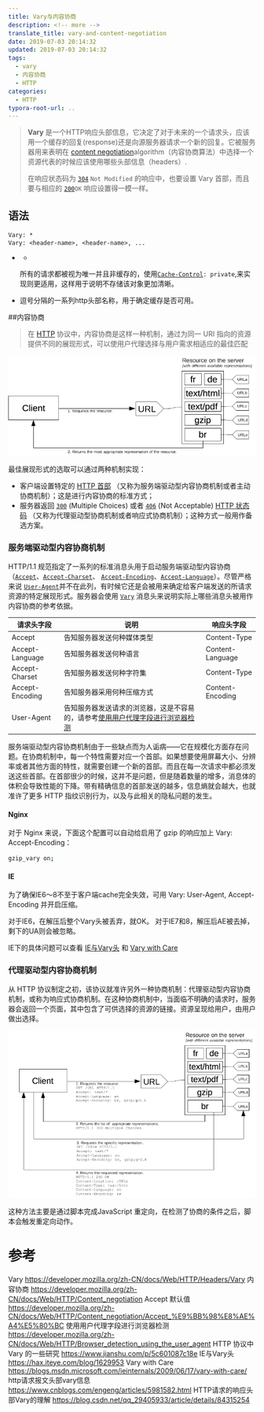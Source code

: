 ```yaml
---
title: Vary与内容协商
description: <!-- more -->
translate_title: vary-and-content-negotiation
date: 2019-07-03 20:14:32
updated: 2019-07-03 20:14:32
tags:
  - vary
  - 内容协商
  - HTTP
categories:
  - HTTP
typora-root-url: ..
---
```


> **Vary** 是一个HTTP响应头部信息，它决定了对于未来的一个请求头，应该用一个缓存的回复(response)还是向源服务器请求一个新的回复。它被服务器用来表明在 [content negotiation](https://developer.mozilla.org/en-US/docs/Web/HTTP/Content_negotiation)algorithm（内容协商算法）中选择一个资源代表的时候应该使用哪些头部信息（headers）.
>
> 在响应状态码为 [`304`](https://developer.mozilla.org/zh-CN/docs/Web/HTTP/Status/304) `Not Modified`  的响应中，也要设置 Vary 首部，而且要与相应的 [`200`](https://developer.mozilla.org/zh-CN/docs/Web/HTTP/Status/200)`OK` 响应设置得一模一样。



## 语法

```
Vary: *
Vary: <header-name>, <header-name>, ...
```

- *

  所有的请求都被视为唯一并且非缓存的，使用[`Cache-Control`](https://developer.mozilla.org/zh-CN/docs/Web/HTTP/Headers/Cache-Control)`: private`,来实现则更适用，这样用于说明不存储该对象更加清晰。

- <header-name>

   逗号分隔的一系列http头部名称，用于确定缓存是否可用。



##内容协商

> 在 [HTTP](https://developer.mozilla.org/en-US/docs/Glossary/HTTP) 协议中，内容协商是这样一种机制，通过为同一 URI 指向的资源提供不同的展现形式，可以使用户代理选择与用户需求相适应的最佳匹配

![0014](/images/http/0014.png)

最佳展现形式的选取可以通过两种机制实现：

- 客户端设置特定的 [HTTP 首部](https://developer.mozilla.org/en-US/docs/Web/HTTP/Headers) （又称为服务端驱动型内容协商机制或者主动协商机制）；这是进行内容协商的标准方式；
- 服务器返回 [`300`](https://developer.mozilla.org/zh-CN/docs/Web/HTTP/Status/300) (Multiple Choices) 或者 [`406`](https://developer.mozilla.org/zh-CN/docs/Web/HTTP/Status/406) (Not Acceptable) [HTTP 状态码](https://developer.mozilla.org/en-US/docs/Web/HTTP/Status) （又称为代理驱动型协商机制或者响应式协商机制）；这种方式一般用作备选方案。

### 服务端驱动型内容协商机制

HTTP/1.1 规范指定了一系列的标准消息头用于启动服务端驱动型内容协商 （[`Accept`](https://developer.mozilla.org/zh-CN/docs/Web/HTTP/Headers/Accept)、[`Accept-Charset`](https://developer.mozilla.org/zh-CN/docs/Web/HTTP/Headers/Accept-Charset)、 [`Accept-Encoding`](https://developer.mozilla.org/zh-CN/docs/Web/HTTP/Headers/Accept-Encoding)、[`Accept-Language`](https://developer.mozilla.org/zh-CN/docs/Web/HTTP/Headers/Accept-Language)）。尽管严格来说  [`User-Agent`](https://developer.mozilla.org/zh-CN/docs/Web/HTTP/Headers/User-Agent)并不在此列，有时候它还是会被用来确定给客户端发送的所请求资源的特定展现形式。服务器会使用  [`Vary`](https://developer.mozilla.org/zh-CN/docs/Web/HTTP/Headers/Vary) 消息头来说明实际上哪些消息头被用作内容协商的参考依据。


| 请求头字段      | 说明                       | 响应头字段       |
| --------------- | -------------------------- | ---------------- |
| Accept          | 告知服务器发送何种媒体类型 | Content-Type     |
| Accept-Language | 告知服务器发送何种语言     | Content-Language |
| Accept-Charset  | 告知服务器发送何种字符集   | Content-Type     |
| Accept-Encoding | 告知服务器采用何种压缩方式 | Content-Encoding |
| User-Agent | 告知服务器发送请求的浏览器，这是不容易的，请参考[使用用户代理字段进行浏览器检测](https://developer.mozilla.org/zh-CN/docs/Web/HTTP/Browser_detection_using_the_user_agent) |  |

服务端驱动型内容协商机制由于一些缺点而为人诟病——它在规模化方面存在问题。在协商机制中，每一个特性需要对应一个首部。如果想要使用屏幕大小、分辨率或者其他方面的特性，就需要创建一个新的首部。而且在每一次请求中都必须发送这些首部。在首部很少的时候，这并不是问题，但是随着数量的增多，消息体的体积会导致性能的下降。带有精确信息的首部发送的越多，信息熵就会越大，也就准许了更多 HTTP 指纹识别行为，以及与此相关的隐私问题的发生。


#### Nginx

对于 Nginx 来说，下面这个配置可以自动给启用了 gzip 的响应加上 Vary: Accept-Encoding：

```bash
gzip_vary on;
```

#### IE

为了确保IE6～8不至于客户端cache完全失效，可用 Vary: User-Agent, Accept-Encoding 并开启压缩。 

对于IE6，在解压后整个Vary头被丢弃，就OK。 
对于IE7和8，解压后AE被去掉，剩下的UA则会被忽略。 

IE下的具体问题可以查看 [IE与Vary头](https://hax.iteye.com/blog/1629953) 和  [Vary with Care](https://blogs.msdn.microsoft.com/ieinternals/2009/06/17/vary-with-care/)

### 代理驱动型内容协商机制

从 HTTP 协议制定之初，该协议就准许另外一种协商机制：代理驱动型内容协商机制，或称为响应式协商机制。在这种协商机制中，当面临不明确的请求时，服务器会返回一个页面，其中包含了可供选择的资源的链接。资源呈现给用户，由用户做出选择。

![0015](/images/http/0015.png)

这种方法主要是通过脚本完成JavaScript 重定向，在检测了协商的条件之后，脚本会触发重定向动作。



# 参考

Vary https://developer.mozilla.org/zh-CN/docs/Web/HTTP/Headers/Vary
内容协商 https://developer.mozilla.org/zh-CN/docs/Web/HTTP/Content_negotiation
Accept 默认值 https://developer.mozilla.org/zh-CN/docs/Web/HTTP/Content_negotiation/Accept_%E9%BB%98%E8%AE%A4%E5%80%BC
使用用户代理字段进行浏览器检测 https://developer.mozilla.org/zh-CN/docs/Web/HTTP/Browser_detection_using_the_user_agent
HTTP 协议中 Vary 的一些研究 https://www.jianshu.com/p/5c601087c18e
IE与Vary头 https://hax.iteye.com/blog/1629953
Vary with Care https://blogs.msdn.microsoft.com/ieinternals/2009/06/17/vary-with-care/
http请求报文头部vary信息 https://www.cnblogs.com/engeng/articles/5981582.html
HTTP请求的响应头部Vary的理解 https://blog.csdn.net/qq_29405933/article/details/84315254